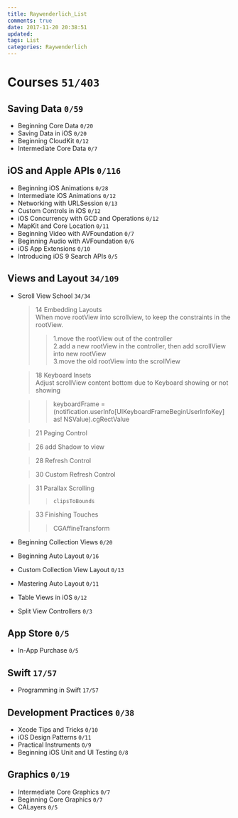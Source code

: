 ```yaml
---
title: Raywenderlich_List
comments: true
date: 2017-11-20 20:38:51
updated:
tags: List
categories: Raywenderlich
---
```

# Courses `51/403`

## Saving Data `0/59`

* Beginning Core Data `0/20`
* Saving Data in iOS `0/20` 		
* Beginning CloudKit		`0/12`
* Intermediate Core Data		`0/7`
<!-- more -->
## iOS and Apple APIs `0/116`

* Beginning iOS Animations	`0/28`
* Intermediate iOS Animations		`0/12`	
* Networking with URLSession		`0/13`
* Custom Controls in iOS		`0/12`
* iOS Concurrency with GCD and Operations `0/12`
* MapKit and Core Location		`0/11`
* Beginning Video with AVFoundation		`0/7`
* Beginning Audio with AVFoundation		`0/6`
* iOS App Extensions		`0/10`
* Introducing iOS 9 Search APIs		`0/5`

## Views and Layout `34/109`

* Scroll View School		`34/34`			
	> 14 Embedding Layouts  
	When move rootView into scrollview, to keep the constraints in the rootView.  
	>> 1.move the rootView out of the controller  
	2.add a new rootView in the controller, then add scrollView into new rootView  
	3.move the old rootView into the scrollView
	
	> 18 Keyboard Insets  
	Adjust scrollView content bottom due to Keyboard showing or not showing
		
	> > keyboardFrame = (notification.userInfo[UIKeyboardFrameBeginUserInfoKey] as! NSValue).cgRectValue 
	
	> 21 Paging Control
	
	> 26 add Shadow to view
	
	> 28 Refresh Control
	
	> 30 Custom Refresh Control
	
	> 31 Parallax Scrolling
	>> `clipsToBounds`
	
	> 33 Finishing Touches
	>> CGAffineTransform

* Beginning Collection Views		`0/20`	
* Beginning Auto Layout		`0/16`
* Custom Collection View Layout		`0/13`
* Mastering Auto Layout		`0/11`		
* Table Views in iOS		`0/12`
* Split View Controllers		`0/3`

## App Store `0/5`

* In-App Purchase		`0/5`

## Swift `17/57`

* Programming in Swift		`17/57`

## Development Practices `0/38`

* Xcode Tips and Tricks	`0/10`		
* iOS Design Patterns	`0/11`		
* Practical Instruments	`0/9`		
* Beginning iOS Unit and UI Testing		`0/8`

## Graphics	`0/19`

* Intermediate Core Graphics		`0/7`	
* Beginning Core Graphics		`0/7`
* CALayers		`0/5`